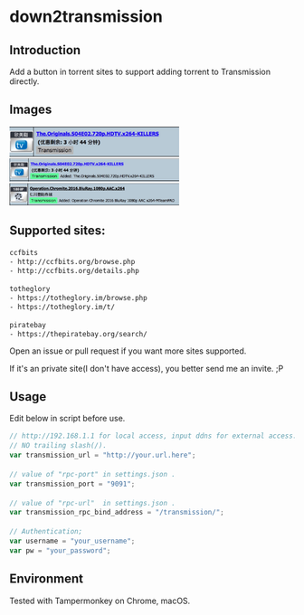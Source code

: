 # down2transmission

## Introduction
Add a button in torrent sites to support adding torrent to Transmission directly. 

## Images
<img src="https://raw.githubusercontent.com/coderant/down2transmission/master/resource/img/main_page.jpg" width="300">
<img src="https://raw.githubusercontent.com/coderant/down2transmission/master/resource/img/added.jpg" width="300">
<img src="https://raw.githubusercontent.com/coderant/down2transmission/master/resource/img/duplicate.jpg" width="300">

## Supported sites:
```
ccfbits
- http://ccfbits.org/browse.php
- http://ccfbits.org/details.php

totheglory
- https://totheglory.im/browse.php
- https://totheglory.im/t/

piratebay
- https://thepiratebay.org/search/
```

Open an issue or pull request if you want more sites supported.

If it's an private site(I don't have access), you better send me an invite. ;P

## Usage
Edit below in script before use.

```javascript
// http://192.168.1.1 for local access, input ddns for external access.
// NO trailing slash(/).
var transmission_url = "http://your.url.here";

// value of "rpc-port" in settings.json .
var transmission_port = "9091";

// value of "rpc-url"  in settings.json .
var transmission_rpc_bind_address = "/transmission/";

// Authentication;
var username = "your_username";
var pw = "your_password";
```

## Environment
Tested with Tampermonkey on Chrome, macOS.